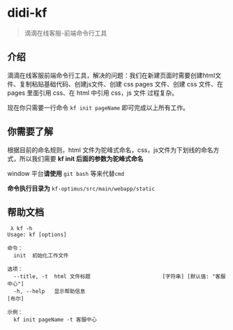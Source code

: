 # didi-kf
> 滴滴在线客服-前端命令行工具

## 介绍

滴滴在线客服前端命令行工具，解决的问题：我们在新建页面时需要创建html文件、复制粘贴基础代码、创建js文件、创建 css pages 文件、创建 css 文件、在 pages 里面引用 css、在 html 中引用 css，js 文件
过程复杂。

现在你只需要一行命令 `kf init pageName` 即可完成以上所有工作。

## 你需要了解

根据目前的命名规则，html 文件为驼峰式命名，css，js文件为下划线的命名方式，所以我们需要 **kf init 后面的参数为驼峰式命名**

window 平台**请使用** `git bash` 等来代替`cmd`

**命令执行目录为** `kf-optimus/src/main/webapp/static`

## 帮助文档

```
 λ kf -h
Usage: kf [options]

命令：
  init  初始化工作文件

选项：
  --title, -t  html 文件标题                       [字符串] [默认值: "客服中心"]
  -h, --help   显示帮助信息                                               [布尔]

示例：
  kf init pageName -t 客服中心  
```